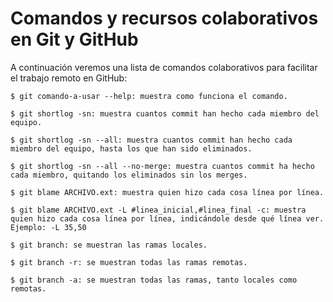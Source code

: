 # Comandos y recursos colaborativos en Git y GitHub

A continuación veremos una lista de comandos colaborativos para facilitar el trabajo remoto en GitHub:
```
$ git comando-a-usar --help: muestra como funciona el comando.

$ git shortlog -sn: muestra cuantos commit han hecho cada miembro del equipo.

$ git shortlog -sn --all: muestra cuantos commit han hecho cada miembro del equipo, hasta los que han sido eliminados.

$ git shortlog -sn --all --no-merge: muestra cuantos commit ha hecho cada miembro, quitando los eliminados sin los merges.

$ git blame ARCHIVO.ext: muestra quien hizo cada cosa línea por línea.

$ git blame ARCHIVO.ext -L #linea_inicial,#linea_final -c: muestra quien hizo cada cosa línea por línea, indicándole desde qué línea ver. Ejemplo: -L 35,50

$ git branch: se muestran las ramas locales.

$ git branch -r: se muestran todas las ramas remotas.

$ git branch -a: se muestran todas las ramas, tanto locales como remotas.
```
